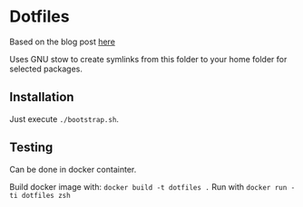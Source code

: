 # Dotfiles

Based on the blog post [here](https://medium.com/@waterkip/managing-my-dotfiles-with-gnu-stow-262d2540a866)

Uses GNU stow to create symlinks from this folder to your home folder for selected packages.

## Installation

Just execute `./bootstrap.sh`.


## Testing

Can be done in docker containter.

Build docker image with: `docker build -t dotfiles .`
Run with `docker run -ti dotfiles zsh`
